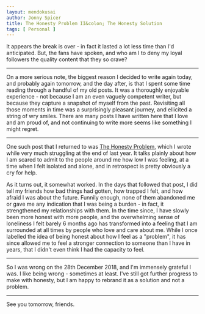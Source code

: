 ```yaml
---
layout: mendokusai
author: Jonny Spicer
title: The Honesty Problem II&colon; The Honesty Solution
tags: [ Personal ]
---
```

It appears the break is over - in fact it lasted a lot less time than I'd anticipated. But, the fans have spoken, and who am I to 
deny my loyal followers the quality content that they so crave?

---

On a more serious note, the biggest reason I decided to write again today, and probably again tomorrow, and the day after, is that 
I spent some time reading through a handful of my old posts. It was a thoroughly enjoyable experience - not because I am an even vaguely competent writer, but because they capture a snapshot of myself from the past. Revisiting all those moments in time was a surprisingly pleasant journey, and ellicited a string of wry smiles. There are many posts I have written here that I love and am proud of, and not continuing to write more seems like something I might regret.

---

One such post that I returned to was [The Honesty Problem](/mendokusai/2018/12/28/the-honesty-problem), which I wrote while very
much struggling at the end of last year. It talks plainly about how I am scared to admit to the people around me how low I was feeling, at a time when I felt isolated and alone, and in retrospect is pretty obviously a cry for help. 

As it turns out, it somewhat worked. In the days that followed that post, I did tell my friends how bad things had gotten, how trapped I felt, and how afraid I was about the future. Funnily enough, none of them abandoned me or gave me any indication that I was
being a burden - in fact, it strengthened my relationships with them. In the time since, I have slowly been more honest with more people,
and the overwhelming sense of loneliness I felt barely 6 months ago has transformed into a feeling that I am surrounded at all times by people who love and care about me. While I once labelled the idea of being honest about how I feel as a "problem", it has since
allowed me to feel a stronger connection to someone than I have in years, that I didn't even think I had the capacity to feel.

---

So I was wrong on the 28th December 2018, and I'm immensely grateful I was. I like being wrong - sometimes at least. I've still got 
further progress to make with honesty, but I am happy to rebrand it as a solution and not a problem. 

---

See you tomorrow, friends.